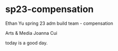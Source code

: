 # sp23-compensation
Ethan Yu
spring 23 adm build team - compensation

Arts & Media
Joanna Cui

today is a good day.